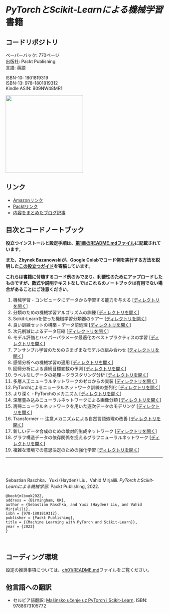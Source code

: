 # *PyTorchとScikit-Learnによる機械学習* 書籍

## コードリポジトリ


ペーパーバック: 770ページ  
出版社: Packt Publishing  
言語: 英語

ISBN-10: 1801819319   
ISBN-13: 978-1801819312  
Kindle ASIN: B09NW48MR1  

[<img src="./.other/cover_1.jpg" width="248">](https://www.amazon.com/Machine-Learning-PyTorch-Scikit-Learn-scikit-learn-ebook-dp-B09NW48MR1/dp/B09NW48MR1/)



## リンク

- [Amazonリンク](https://www.amazon.com/Machine-Learning-PyTorch-Scikit-Learn-scikit-learn-ebook-dp-B09NW48MR1/dp/B09NW48MR1/) 
- [Packtリンク](https://www.packtpub.com/product/machine-learning-with-pytorch-and-scikit-learn/9781801819312)
- [内容をまとめたブログ記事](https://sebastianraschka.com/blog/2022/ml-pytorch-book.html)


## 目次とコードノートブック

**役立つインストールと設定手順は、[第1章のREADME.mdファイル](ch01/README.md)に記載されています**。

**また、Zbynek Bazanowskiが、Google Colabでコード例を実行する方法を説明した[この役立つガイド](supplementary/running-on-colab.pdf)を寄稿しています**。

**これらは書籍に付随するコード例のみであり、利便性のためにアップロードしたものですが、数式や説明テキストなしではこれらのノートブックは有用でない場合があることにご注意ください**。   


1. 機械学習 - コンピュータにデータから学習する能力を与える [[ディレクトリを開く](ch01)] 
2. 分類のための機械学習アルゴリズムの訓練 [[ディレクトリを開く](ch02)] 
3. Scikit-Learnを使った機械学習分類器のツアー [[ディレクトリを開く](ch03)] 
4. 良い訓練セットの構築 – データ前処理 [[ディレクトリを開く](ch04)] 
5. 次元削減によるデータ圧縮 [[ディレクトリを開く](ch05)] 
6. モデル評価とハイパーパラメータ最適化のベストプラクティスの学習 [[ディレクトリを開く](ch06)]
7. アンサンブル学習のためのさまざまなモデルの組み合わせ [[ディレクトリを開く](ch07)] 
8. 感情分析への機械学習の適用 [[ディレクトリを開く](ch08)]  
9. 回帰分析による連続目標変数の予測 [[ディレクトリを開く](ch09)] 
10. ラベルなしデータの処理 – クラスタリング分析 [[ディレクトリを開く](ch10)] 
11. 多層人工ニューラルネットワークのゼロからの実装 [[ディレクトリを開く](ch11)] 
12. PyTorchによるニューラルネットワーク訓練の並列化 [[ディレクトリを開く](ch12)] 
13. より深く - PyTorchのメカニズム [[ディレクトリを開く](ch13)] 
14. 深層畳み込みニューラルネットワークによる画像分類 [[ディレクトリを開く](ch14)]  
15. 再帰ニューラルネットワークを用いた逐次データのモデリング [[ディレクトリを開く](ch15)]  
16. Transformer -- 注意メカニズムによる自然言語処理の改善 [[ディレクトリを開く](ch16)]  
17. 新しいデータ合成のための敵対的生成ネットワーク [[ディレクトリを開く](ch17)]   
18. グラフ構造データの依存関係を捉えるグラフニューラルネットワーク [[ディレクトリを開く](ch18)]  
19. 複雑な環境での意思決定のための強化学習 [[ディレクトリを開く](ch19)] 


---

<br>
<br>

Sebastian Raschka、Yuxi (Hayden) Liu、Vahid Mirjalili. *PyTorchとScikit-Learnによる機械学習*. Packt Publishing, 2022.

    @book{mlbook2022,  
    address = {Birmingham, UK},  
    author = {Sebastian Raschka, and Yuxi (Hayden) Liu, and Vahid Mirjalili},  
    isbn = {978-1801819312},   
    publisher = {Packt Publishing},  
    title = {{Machine Learning with PyTorch and Scikit-Learn}},  
    year = {2022}  
    }

​    

## コーディング環境



設定の推奨事項については、[ch01/README.md](ch01/README.md)ファイルをご覧ください。




## 他言語への翻訳

- セルビア語翻訳: [Mašinsko učenje uz PyTorch i Scikit-Learn](https://knjige.kombib.rs/masinsko-ucenje-uz-pytorch-i-scikit-learn).
ISBN: 9788673105772
